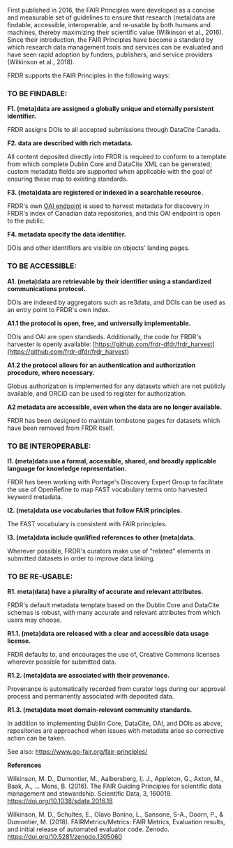 ﻿First published in 2016, the FAIR Principles were developed as a concise and measurable set of guidelines to ensure that research (meta)data are findable, accessible, interoperable, and re-usable by both humans and machines, thereby maximizing their scientific value (Wilkinson et al., 2016). Since their introduction, the FAIR Principles have become a standard by which research data management tools and services can be evaluated and have seen rapid adoption by funders, publishers, and service providers (Wilkinson et al., 2018).

FRDR supports the FAIR Principles in the following ways:

### TO BE FINDABLE:

**F1. (meta)data are assigned a globally unique and eternally persistent identifier.**

FRDR assigns DOIs to all accepted submissions through DataCite Canada.

**F2. data are described with rich metadata.**

All content deposited directly into FRDR is required to conform to a template from which complete Dublin Core and DataCite XML can be generated; custom metadata fields are supported when applicable with the goal of ensuring these map to existing standards.

**F3. (meta)data are registered or indexed in a searchable resource.**

FRDR's own [OAI endpoint](https://www.frdr-dfdr.ca/oai/request?verb=Identify) is used to harvest metadata for discovery in FRDR's index of Canadian data repositories, and this OAI endpoint is open to the public.

**F4. metadata specify the data identifier.**

DOIs and other identifiers are visible on objects' landing pages.


### TO BE ACCESSIBLE:

**A1. (meta)data are retrievable by their identifier using a standardized communications protocol.**

DOIs are indexed by aggregators such as re3data, and DOIs can be used as an entry point to FRDR's own index.

**A1.1 the protocol is open, free, and universally implementable.**

DOIs and OAI are open standards. Additionally, the code for FRDR's harvester is openly available: [https://github.com/frdr-dfdr/frdr_harvest](https://github.com/frdr-dfdr/frdr_harvest)

**A1.2 the protocol allows for an authentication and authorization procedure, where necessary.**

Globus authorization is implemented for any datasets which are not publicly available, and ORCiD can be used to register for authorization.

**A2 metadata are accessible, even when the data are no longer available.**

FRDR has been designed to maintain tombstone pages for datasets which have been removed from FRDR itself.


### TO BE INTEROPERABLE:

**I1. (meta)data use a formal, accessible, shared, and broadly applicable language for knowledge representation.**

FRDR has been working with Portage's Discovery Expert Group to facilitate the use of OpenRefine to map FAST vocabulary terms onto harvested keyword metadata.

**I2. (meta)data use vocabularies that follow FAIR principles.**

The FAST vocabulary is consistent with FAIR principles.

**I3. (meta)data include qualified references to other (meta)data.**

Wherever possible, FRDR's curators make use of "related" elements in submitted datasets in order to improve data linking.


### TO BE RE-USABLE:

**R1. meta(data) have a plurality of accurate and relevant attributes.**

FRDR's default metadata template based on the Dublin Core and DataCite schemas is robust, with many accurate and relevant attributes from which users may choose.

**R1.1. (meta)data are released with a clear and accessible data usage license.**

FRDR defaults to, and encourages the use of, Creative Commons licenses wherever possible for submitted data.

**R1.2. (meta)data are associated with their provenance.**

Provenance is automatically recorded from curator logs during our approval process and permanently associated with deposited data.

**R1.3. (meta)data meet domain-relevant community standards.**

In addition to implementing Dublin Core, DataCite, OAI, and DOIs as above, repositories are approached when issues with metadata arise so corrective action can be taken.



See also: <a href="https://www.go-fair.org/fair-principles/" target="_blank">https://www.go-fair.org/fair-principles/</a>

**References**

Wilkinson, M. D., Dumontier, M., Aalbersberg, Ij. J., Appleton, G., Axton, M., Baak, A., … Mons, B. (2016). The FAIR Guiding Principles for scientific data management and stewardship. Scientific Data, 3, 160018. <a target="_blank" href="https://doi.org/10.1038/sdata.2016.18">https://doi.org/10.1038/sdata.2016.18</a>

Wilkinson, M. D., Schultes, E., Olavo Bonino, L., Sansone, S-A., Doorn, P., & Dumontier, M. (2018). FAIRMetrics/Metrics: FAIR Metrics, Evaluation results, and initial release of automated evaluator code. Zenodo. <a target="_blank" href="https://doi.org/10.5281/zenodo.1305060">https://doi.org/10.5281/zenodo.1305060</a>

